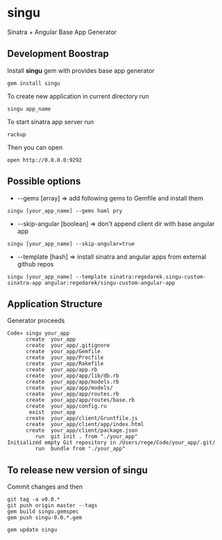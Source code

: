 singu
=====

Sinatra + Angular Base App Generator

## Development Boostrap

Install **singu** gem with provides base app generator

```
gem install singu
```

To create new application in current directory run

```
singu app_name
```

To start sinatra app server run

```
rackup
```

Then you can open

```
open http://0.0.0.0:9292
```

## Possible options
* --gems [array] => add following gems to Gemfile and install them
```
singu [your_app_name] --gems haml pry
```
* --skip-angular [boolean] => don't append client dir with base angular app
```
singu [your_app_name] --skip-angular=true
```
* --template [hash] => install sinatra and angular apps from external github repos
```
singu [your_app_name] --template sinatra:regedarek.singu-custom-sinatra-app angular:regedarek/singu-custom-angular-app
```

## Application Structure

Generator proceeds
```
Code» singu your_app
      create  your_app
      create  your_app/.gitignore
      create  your_app/Gemfile
      create  your_app/Procfile
      create  your_app/Rakefile
      create  your_app/app.rb
      create  your_app/app/lib/db.rb
      create  your_app/app/models.rb
      create  your_app/app/models/
      create  your_app/app/routes.rb
      create  your_app/app/routes/base.rb
      create  your_app/config.ru
       exist  your_app
      create  your_app/client/Gruntfile.js
      create  your_app/client/app/index.html
      create  your_app/client/package.json
         run  git init . from "./your_app"
Initialized empty Git repository in /Users/rege/Code/your_app/.git/
         run  bundle from "./your_app"
```

## To release new version of singu

Commit changes and then

```
git tag -a v0.0.*
git push origin master --tags
gem build singu.gemspec
gem push singu-0.0.*.gem

gem update singu
```
